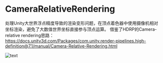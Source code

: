 # CameraRelativeRendering
处理Unity大世界浮点精度导致的渲染变形问题，在顶点着色器中使用摄像机相对坐标渲染，避免了大数值世界坐标直接参与顶点运算。
借鉴了HDRP的Camera-relative rendering思路：
https://docs.unity3d.com/Packages/com.unity.render-pipelines.high-definition@7.1/manual/Camera-Relative-Rendering.html

![text](https://github.com/CharlesFeng207/CameraRelativeRendering/blob/master/Pic/1.gif)
